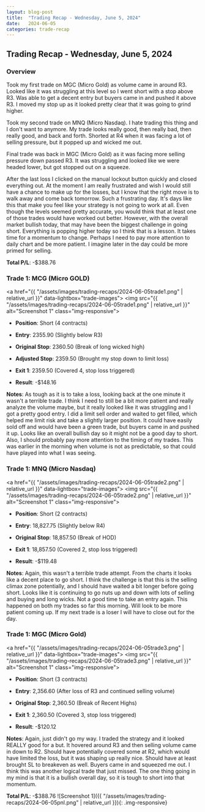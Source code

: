 ```yaml
---
layout: blog-post
title:  "Trading Recap - Wednesday, June 5, 2024"
date:   2024-06-05
categories: trade-recap
---
```


## Trading Recap - Wednesday, June 5, 2024

### Overview

Took my first trade on MGC (Micro Gold) as volume came in around R3. Looked like it was struggling at this level so I went short with a stop above R3. Was able to get a decent entry but buyers came in and pushed it above R3. I moved my stop up as it looked pretty clear that it was going to grind higher. 

Took my second trade on MNQ (Micro Nasdaq). I hate trading this thing and I don't want to anymore. My trade looks really good, then really bad, then really good, and back and forth. Shorted at R4 when it was facing a lot of selling pressure, but it popped up and wicked me out.

Final trade was back in MGC (Micro Gold) as it was facing more selling pressure down passed R3. It was struggling and looked like we were headed lower, but got stopped out on a squeeze. 

After the last loss I clicked on the manual lockout button quickly and closed everything out. At the moment I am really frustrated and wish I would still have a chance to make up for the losses, but I know that the right move is to walk away and come back tomorrow. Such a frustrating day. It's days like this that make you feel like your strategy is not going to work at all. Even though the levels seemed pretty accurate, you would think that at least one of those trades would have worked out better. However, with the overall market bullish today, that may have been the biggest challenge in going short. Everything is popping higher today so I think that is a lesson. It takes time for a momentum to change. Perhaps I need to pay more attention to daily chart and be more patient. I imagine later in the day could be more primed for selling. 


**Total P/L**: -$388.76


### Trade 1: MCG (Micro GOLD)
<a href="{{ "/assets/images/trading-recaps/2024-06-05trade1.png" | relative_url }}" data-lightbox="trade-images">
  <img src="{{ "/assets/images/trading-recaps/2024-06-05trade1.png" | relative_url }}" alt="Screenshot 1" class="img-responsive">
</a>
- **Position**: Short (4 contracts)
- **Entry**: 2355.90 (Slightly below R3)
- **Original Stop**: 2360.50 (Break of long wicked high)
- **Adjusted Stop**: 2359.50 (Brought my stop down to limit loss)
- **Exit 1**: 2359.50 (Covered 4, stop loss triggered)


- **Result**: -$148.16

**Notes**: As tough as it is to take a loss, looking back at the one minute it wasn't a terrible trade. I think I need to still be a bit more patient and really analyze the volume maybe, but it really looked like it was struggling and I got a pretty good entry. I did a limit sell order and waited to get filled, which helped me limit risk and take a slightly larger position. It could have easily sold off and would have been a green trade, but buyers came in and pushed it up. Looks like an overall bullish day so it might not be a good day to short. Also, I should probably pay more attention to the timing of my trades. This was earlier in the morning when volume is not as predictable, so that could have played into what I was seeing. 



### Trade 1: MNQ (Micro Nasdaq)
<a href="{{ "/assets/images/trading-recaps/2024-06-05trade2.png" | relative_url }}" data-lightbox="trade-images">
  <img src="{{ "/assets/images/trading-recaps/2024-06-05trade2.png" | relative_url }}" alt="Screenshot 1" class="img-responsive">
</a>
- **Position**: Short (2 contracts)
- **Entry**: 18,827.75 (Slightly below R4)
- **Original Stop**: 18,857.50 (Break of HOD)
- **Exit 1**: 18,857.50 (Covered 2, stop loss triggered)


- **Result**: -$119.48

**Notes**: Again, this wasn't a terrible trade attempt. From the charts it looks like a decent place to go short. I think the challenge is that this is the selling climax zone potentially, and I should have waited a bit longer before going short. Looks like it is continuing to go nuts up and down with lots of selling and buying and long wicks. Not a good time to take an entry again. This happened on both my trades so far this morning. Will look to be more patient coming up. If my next trade is a loser I will have to close out for the day. 




### Trade 1: MGC (Micro Gold)
<a href="{{ "/assets/images/trading-recaps/2024-06-05trade3.png" | relative_url }}" data-lightbox="trade-images">
  <img src="{{ "/assets/images/trading-recaps/2024-06-05trade3.png" | relative_url }}" alt="Screenshot 1" class="img-responsive">
</a>

- **Position**: Short (3 contracts)
- **Entry**: 2,356.60 (After loss of R3 and continued selling volume)
- **Original Stop**: 2,360.50 (Break of Recent Highs)
- **Exit 1**: 2,360.50 (Covered 3, stop loss triggered)


- **Result**: -$120.12

**Notes**: Again, just didn't go my way. I traded the strategy and it looked REALLY good for a but. It hovered around R3 and then selling volume came in down to R2. Should have potentially covered some at R2, which would have limited the loss, but it was shaping up really nice. Should have at least brought SL to breakeven as well. Buyers came in and squeezed me out. I think this was another logical trade that just missed. The one thing going in my mind is that it is a bullish overall day, so it is tough to short into that momentum. 

**Total P/L**: -$388.76
![Screenshot 1]({{ "/assets/images/trading-recaps/2024-06-05pnl.png" | relative_url }}){: .img-responsive}

